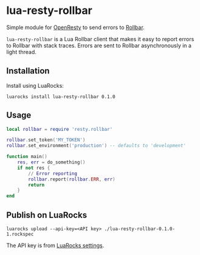 # lua-resty-rollbar

Simple module for [OpenResty](http://openresty.org/) to send errors to
[Rollbar](https://rollbar.com).

`lua-resty-rollbar` is a Lua Rollbar client that makes it easy to report errors to Rollbar with
stack traces. Errors are sent to Rollbar asynchronously in a light thread.

## Installation

Install using LuaRocks:

```
luarocks install lua-resty-rollbar 0.1.0
```

## Usage

```lua
local rollbar = require 'resty.rollbar'

rollbar.set_token('MY_TOKEN')
rollbar.set_environment('production') -- defaults to 'development'

function main()
	res, err = do_something()
	if not res {
		// Error reporting
		rollbar.report(rollbar.ERR, err)
		return
	}
end
```

## Publish on LuaRocks

```
luarocks upload --api-key=<API key> ./lua-resty-rollbar-0.1.0-1.rockspec
```

The API key is from [LuaRocks settings](https://luarocks.org/settings/api-keys).
